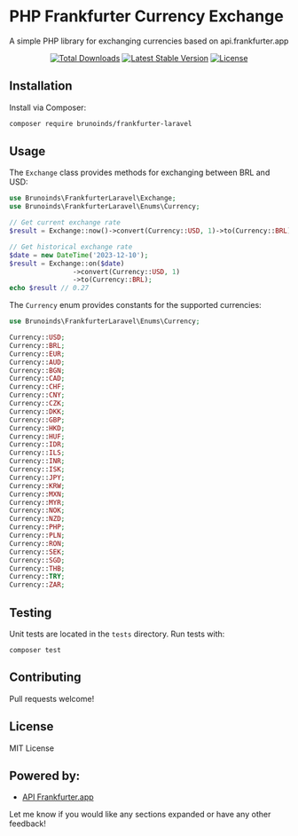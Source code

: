 # PHP Frankfurter Currency Exchange

A simple PHP library for exchanging currencies based on api.frankfurter.app

<p align="center">
<a href="https://packagist.org/packages/brunoinds/frankfurter-laravel"><img src="https://img.shields.io/packagist/dt/brunoinds/frankfurter-laravel" alt="Total Downloads"></a>
<a href="https://packagist.org/packages/brunoinds/frankfurter-laravel"><img src="https://img.shields.io/packagist/v/brunoinds/frankfurter-laravel" alt="Latest Stable Version"></a>
<a href="https://packagist.org/packages/brunoinds/frankfurter-laravel"><img src="https://img.shields.io/packagist/l/brunoinds/frankfurter-laravel" alt="License"></a>
</p>


## Installation

Install via Composer:

```bash
composer require brunoinds/frankfurter-laravel
```

## Usage

The `Exchange` class provides methods for exchanging between BRL and USD:

```php
use Brunoinds\FrankfurterLaravel\Exchange;
use Brunoinds\FrankfurterLaravel\Enums\Currency;

// Get current exchange rate
$result = Exchange::now()->convert(Currency::USD, 1)->to(Currency::BRL);

// Get historical exchange rate 
$date = new DateTime('2023-12-10');
$result = Exchange::on($date)
                ->convert(Currency::USD, 1)
                ->to(Currency::BRL);
echo $result // 0.27

```

The `Currency` enum provides constants for the supported currencies:

```php
use Brunoinds\FrankfurterLaravel\Enums\Currency;

Currency::USD;
Currency::BRL;
Currency::EUR;
Currency::AUD;
Currency::BGN;
Currency::CAD;
Currency::CHF;
Currency::CNY;
Currency::CZK;
Currency::DKK;
Currency::GBP;
Currency::HKD;
Currency::HUF;
Currency::IDR;
Currency::ILS;
Currency::INR;
Currency::ISK;
Currency::JPY;
Currency::KRW;
Currency::MXN;
Currency::MYR;
Currency::NOK;
Currency::NZD;
Currency::PHP;
Currency::PLN;
Currency::RON;
Currency::SEK;
Currency::SGD;
Currency::THB;
Currency::TRY;
Currency::ZAR;
```

## Testing

Unit tests are located in the `tests` directory. Run tests with:

```
composer test
```

## Contributing

Pull requests welcome!

## License

MIT License

## Powered by:
- [API Frankfurter.app](https://www.frankfurter.app/docs/)

Let me know if you would like any sections expanded or have any other feedback!
